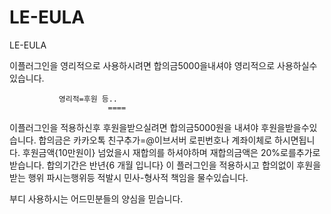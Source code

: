 # LE-EULA
LE-EULA

이플러그인을 영리적으로 사용하시려면 합의금5000을내셔야 영리적으로  사용하실수있습니다.
                   
               영리적=후원 등..
                          ====
이플러그인을 적용하신후 후원을받으실려면 합의금5000원을 내셔야 후원을받을수있습니다.
합의금은 카카오톡 친구추가=@이브서버 로핀번호나 계좌이체로 하시면됩니다.
후원금액{10만원이} 넘었을시 재합의를 하셔야하며 재합의금액은 20%로를추가로 받습니다.
합의기간은 반년{6 개월 입니다}
이 플러그인을 적용하시고 합의없이 후원을 받는 행위 파시는행위등 적발시 민사-형사적 책임을 물수있습니다.

부디 사용하시는 어드민분들의 양심을 믿습니다.
